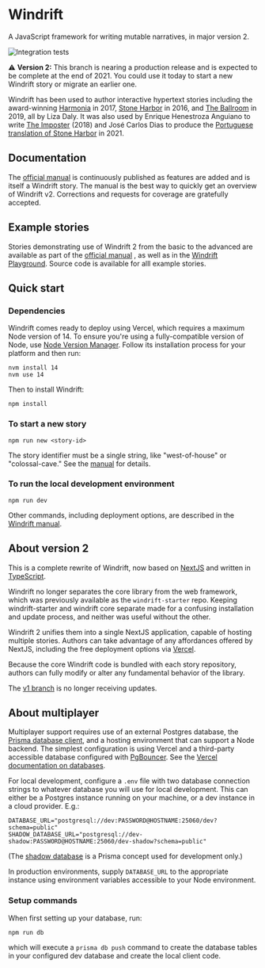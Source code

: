 # Windrift

A JavaScript framework for writing mutable narratives, in major version 2.

![Integration tests](https://github.com/lizadaly/windrift/actions/workflows/cypress.yml/badge.svg)

⚠️ **Version 2:** This branch is nearing a production release and is expected to be complete at the end of 2021. You could use it today to start a new Windrift story or migrate an earlier one.

Windrift has been used to author interactive hypertext stories including the award-winning [Harmonia](https://lizadaly.com/pages/harmonia/) in 2017, [Stone
Harbor](https://stoneharborgame.com/) in 2016, and [The Ballroom](https://lizadaly.com/projects/the-ballroom/) in 2019, all by Liza Daly. It was
also used by Enrique Henestroza Anguiano to write <a
href="http://springthing.net/2018/play_online/TheImposter/index.html">The
Imposter</a> (2018) and José Carlos Dias to produce the [Portuguese translation of Stone Harbor](https://stoneharborgame.com/pt/) in 2021.

## Documentation

The [official manual](https://windrift.app/manual) is continuously published as features are added and is itself a Windrift story. The manual is the best way to quickly get an overview of Windrift v2. Corrections and requests for coverage are gratefully accepted.

## Example stories

Stories demonstrating use of Windrift 2 from the basic to the advanced are available as part of the [official manual](https://windrift.app/manual) , as well as in the [Windrift Playground](https://playground.windrift.app/). Source code is available for alll example stories.

## Quick start

### Dependencies

Windrift comes ready to deploy using Vercel, which requires a maximum Node version of 14. To ensure you're using a fully-compatible version of Node, use [Node Version Manager](https://github.com/nvm-sh/nvm). Follow its installation process for your platform and then run:

```
nvm install 14
nvm use 14
```

Then to install Windrift:

```
npm install
```

### To start a new story

```
npm run new <story-id>
```

The story identifier must be a single string, like "west-of-house" or "colossal-cave." See the [manual](https://windrift.app/manual) for details.

### To run the local development environment

```
npm run dev
```

Other commands, including deployment options, are described in the <a href="https://windrift.app/manual">Windrift manual</a>.

## About version 2

This is a complete rewrite of Windrift, now based on [NextJS](https://nextjs.org/) and written in [TypeScript](https://www.typescriptlang.org/).

Windrift no longer separates the core library from the web framework, which was previously available as the `windrift-starter` repo. Keeping windrift-starter and windrift core separate made for a confusing installation and update process, and neither was useful without the other.

Windrift 2 unifies them into a single NextJS application, capable of hosting multiple stories. Authors can take advantage of any affordances offered by NextJS, including the free deployment options via [Vercel](https://vercel.com).

Because the core Windrift code is bundled with each story repository, authors can fully modify or alter any fundamental behavior of the library.

The [v1 branch](https://github.com/lizadaly/windrift/tree/v1) is no longer receiving updates.

## About multiplayer

Multiplayer support requires use of an external Postgres database, the [Prisma database client](https://www.prisma.io/), and a hosting environment that can support a Node backend. The simplest configuration is using Vercel and a third-party accessible database configured with [PgBouncer](https://www.pgbouncer.org/). See the [Vercel documentation on databases](https://vercel.com/docs/concepts/solutions/databases).

For local development, configure a `.env` file with two database connection strings to whatever database you will use for local development. This can either be a Postgres instance running on your machine, or a dev instance in a cloud provider. E.g.:

```
DATABASE_URL="postgresql://dev:PASSWORD@HOSTNAME:25060/dev?schema=public"
SHADOW_DATABASE_URL="postgresql://dev-shadow:PASSWORD@HOSTNAME:25060/dev-shadow?schema=public"
```

(The [shadow database](https://www.prisma.io/docs/concepts/components/prisma-migrate/shadow-database) is a Prisma concept used for development only.)

In production environments, supply `DATABASE_URL` to the appropriate instance using environment variables accessible to your Node environment.

### Setup commands

When first setting up your database, run:

```
npm run db
```

which will execute a `prisma db push` command to create the database tables in your configured dev database and create the local client code.
